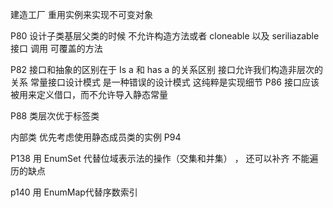 建造工厂 重用实例来实现不可变对象

P80  设计子类基层父类的时候 不允许构造方法或者 cloneable 以及 seriliazable 接口 调用 可覆盖的方法

P82 接口和抽象的区别在于 Is a 和 has a 的关系区别
接口允许我们构造非层次的关系
常量接口设计模式 是一种错误的设计模式 这纯粹是实现细节  P86
接口应该被用来定义借口，而不允许导入静态常量

P88 类层次优于标签类

内部类 优先考虑使用静态成员类的实例 P94

P138 用 EnumSet 代替位域表示法的操作（交集和并集） ，
 还可以补齐 不能遍历的缺点
 
p140 用 EnumMap代替序数索引  

